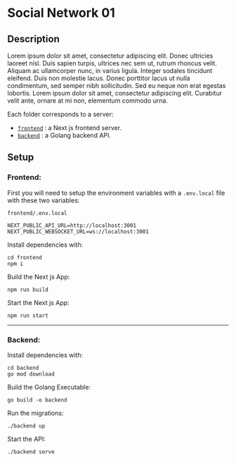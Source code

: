 # Social Network 01

## Description

Lorem ipsum dolor sit amet, consectetur adipiscing elit. Donec ultricies laoreet nisl. Duis sapien turpis, ultrices nec sem ut, rutrum rhoncus velit. Aliquam ac ullamcorper nunc, in varius ligula. Integer sodales tincidunt eleifend. Duis non molestie lacus. Donec porttitor lacus ut nulla condimentum, sed semper nibh sollicitudin. Sed eu neque non erat egestas lobortis. Lorem ipsum dolor sit amet, consectetur adipiscing elit. Curabitur velit ante, ornare at mi non, elementum commodo urna.

Each folder corresponds to a server:

-   [`frontend`](/frontend/) : a Next js frontend server.
-   [`backend`](/backend/) : a Golang backend API.

## Setup

### Frontend:

First you will need to setup the environment variables with a `.env.local` file with these two variables:

`frontend/.env.local`

```.env
NEXT_PUBLIC_API_URL=http://localhost:3001
NEXT_PUBLIC_WEBSOCKET_URL=ws://localhost:3001
```

Install dependencies with:

```console
cd frontend
npm i
```

Build the Next js App:

```console
npm run build
```

Start the Next js App:

```console
npm run start
```

---

### Backend:

Install dependencies with:

```console
cd backend
go mod download
```

Build the Golang Executable:

```console
go build -o backend
```

Run the migrations:

```console
./backend up
```

Start the API:

```console
./backend serve
```
